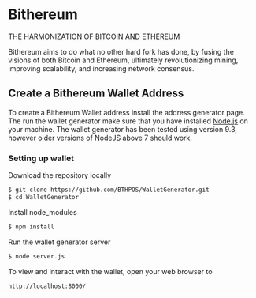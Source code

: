 # Bithereum
THE HARMONIZATION OF BITCOIN AND ETHEREUM

Bithereum aims to do what no other hard fork has done, by fusing the visions of both Bitcoin and Ethereum, ultimately revolutionizing mining, improving scalability, and increasing network consensus.

## Create a Bithereum Wallet Address
To create a Bithereum Wallet address install the address generator page. The run the wallet generator make sure that you have installed [Node.js](https://nodejs.org/en/) on your machine. The wallet generator has been tested using version 9.3, however older versions of NodeJS above 7 should work.

### Setting up wallet
Download the repository locally
```sh
$ git clone https://github.com/BTHPOS/WalletGenerator.git
$ cd WalletGenerator
```
Install node_modules
```sh
$ npm install
```
Run the wallet generator server
```sh
$ node server.js
```

To view and interact with the wallet, open your web browser to
```sh
http://localhost:8000/
```
